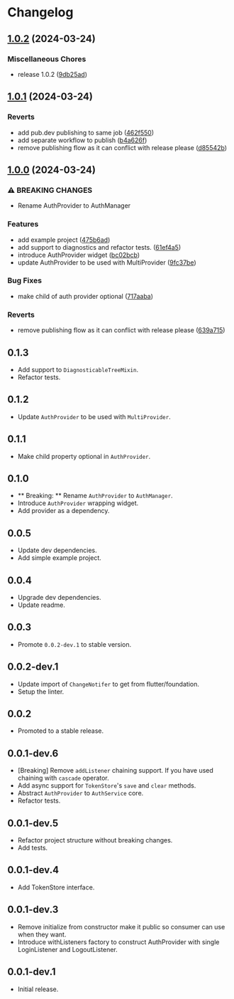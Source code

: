 # Changelog

## [1.0.2](https://github.com/iamchathu/flutter_auth_provider/compare/v1.0.1...v1.0.2) (2024-03-24)


### Miscellaneous Chores

* release 1.0.2 ([9db25ad](https://github.com/iamchathu/flutter_auth_provider/commit/9db25ad054d2a5e8f1651de09d08aeab6f1818d9))

## [1.0.1](https://github.com/iamchathu/flutter_auth_provider/compare/v1.0.0...v1.0.1) (2024-03-24)

### Reverts

* add pub.dev publishing to same
  job ([462f550](https://github.com/iamchathu/flutter_auth_provider/commit/462f5500a6dbcbbaa47e30fe0c5a353444d603c7))
* add separate workflow to
  publish ([b4a626f](https://github.com/iamchathu/flutter_auth_provider/commit/b4a626f29326e35b90c1a9c41ee07918515e500f))
* remove publishing flow as it can conflict with release
  please ([d85542b](https://github.com/iamchathu/flutter_auth_provider/commit/d85542b2aa0a473110a1f7f856138f7af211ddfe))

## [1.0.0](https://github.com/iamchathu/flutter_auth_provider/compare/v0.0.4...v1.0.0) (2024-03-24)

### ⚠ BREAKING CHANGES

* Rename AuthProvider to AuthManager

### Features

* add example project ([475b6ad](https://github.com/iamchathu/flutter_auth_provider/commit/475b6adef6e5c293e8734cc134eef82a35a30940))
* add support to diagnostics and refactor tests. ([61ef4a5](https://github.com/iamchathu/flutter_auth_provider/commit/61ef4a52464e588351197fea5683bc711f6cbb7e))
* introduce AuthProvider widget ([bc02bcb](https://github.com/iamchathu/flutter_auth_provider/commit/bc02bcbf261da68401493d0a25f7655600c12863))
* update AuthProvider to be used with MultiProvider ([9fc37be](https://github.com/iamchathu/flutter_auth_provider/commit/9fc37bed2fae471caab3adc9771256e825101f2b))

### Bug Fixes

* make child of auth provider
  optional ([717aaba](https://github.com/iamchathu/flutter_auth_provider/commit/717aaba75d272d9290c45b954f8f6a6d5dd6a89a))

### Reverts

* remove publishing flow as it can conflict with release
  please ([639a715](https://github.com/iamchathu/flutter_auth_provider/commit/639a7152bc43023e292edc32bbac72db01c36e6b))

## 0.1.3

* Add support to `DiagnosticableTreeMixin`.
* Refactor tests.

## 0.1.2

* Update `AuthProvider` to be used with `MultiProvider`.

## 0.1.1

* Make child property optional in `AuthProvider`.

## 0.1.0

* ** Breaking: ** Rename `AuthProvider` to `AuthManager`.
* Introduce `AuthProvider` wrapping widget.
* Add provider as a dependency.

## 0.0.5

* Update dev dependencies.
* Add simple example project.

## 0.0.4

* Upgrade dev dependencies.
* Update readme.

## 0.0.3

* Promote `0.0.2-dev.1` to stable version.

## 0.0.2-dev.1

* Update import of `ChangeNotifer` to get from flutter/foundation.
* Setup the linter.

## 0.0.2

* Promoted to a stable release.

## 0.0.1-dev.6

* [Breaking] Remove `addListener` chaining support. If you have used chaining with `cascade`
  operator.
* Add async support for `TokenStore`'s `save` and `clear` methods.
* Abstract `AuthProvider` to `AuthService` core.
* Refactor tests.

## 0.0.1-dev.5

* Refactor project structure without breaking changes.
* Add tests.

## 0.0.1-dev.4

* Add TokenStore interface.

## 0.0.1-dev.3

* Remove initialize from constructor make it public so consumer can use when they want.
* Introduce withListeners factory to construct AuthProvider with single LoginListener and
  LogoutListener.

## 0.0.1-dev.1

* Initial release.

